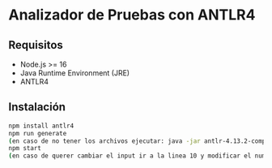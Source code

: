 # Analizador de Pruebas con ANTLR4

## Requisitos
- Node.js >= 16
- Java Runtime Environment (JRE)
- ANTLR4

## Instalación
```bash
npm install antlr4
npm run generate
(en caso de no tener los archivos ejecutar: java -jar antlr-4.13.2-complete.jar -Dlanguage=JavaScript -visitor -o generated TestSuite.g4)
npm start
(en caso de querer cambiar el input ir a la linea 10 y modificar el numero de input)